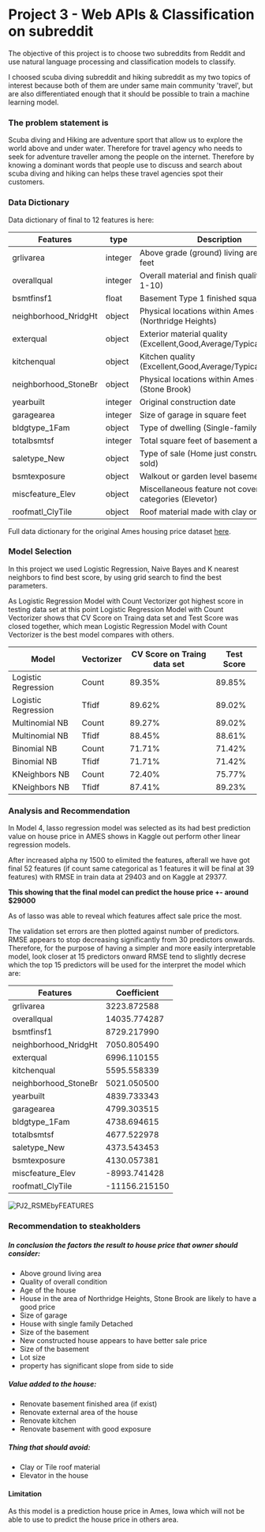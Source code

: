 # Project 3 - Web APIs & Classification on subreddit

The objective of this project is to choose two subreddits from Reddit and use natural language processing and classification models to classify.

I choosed scuba diving subreddit and hiking subreddit as my two topics of interest because both of them are under same main community 'travel', but are also differentiated enough that it should be possible to train a machine learning model.

### The problem statement is
Scuba diving and Hiking are adventure sport that allow us to explore the world above and under water. Therefore for travel agency who needs to seek for adventure traveller among the people on the internet. Therefore by knowing a dominant words that people use to discuss and search about scuba diving and hiking can helps these travel agencies spot their customers.

### Data Dictionary
Data dictionary of final to 12 features is here:

| Features              |type         |Description                                                          |
| ---                   |---          |---                                                                  |
| grlivarea             |integer      |Above grade (ground) living area square feet                         |
| overallqual           |integer      |Overall material and finish quality (Scale 1-10)                     |
| bsmtfinsf1            |float        |Basement Type 1 finished square feet                                 |
| neighborhood_NridgHt  |object       |Physical locations within Ames city limits (Northridge Heights)      |
| exterqual             |object       |Exterior material quality (Excellent,Good,Average/Typical,Fair,Poor) |
| kitchenqual           |object       |Kitchen quality (Excellent,Good,Average/Typical,Fair,Poor)           |
| neighborhood_StoneBr  |object       |Physical locations within Ames city limits (Stone Brook)             |
| yearbuilt             |integer      |Original construction date                                           |
| garagearea            |integer      |Size of garage in square feet                                        |
| bldgtype_1Fam         |object       |Type of dwelling (Single-family Detached)                            |
| totalbsmtsf           |integer      |Total square feet of basement area                                   |
| saletype_New          |object       |Type of sale (Home just constructed and sold)                        |
| bsmtexposure          |object       |Walkout or garden level basement walls                               |
| miscfeature_Elev	    |object       |Miscellaneous feature not covered in other categories (Elevetor)     |
|roofmatl_ClyTile	    |object       |Roof material made with clay or tile                                 |
    
Full data dictionary for the original Ames housing price dataset [here](https://www.kaggle.com/c/dsi-us-6-project-2-regression-challenge/data).


### Model Selection
In this project we used Logistic Regression, Naive Bayes and K nearest neighbors to find best score, by using grid search to find the best parameters.

As Logistic Regression Model with Count Vectorizer got highest score in testing data set at this point Logistic Regression Model with Count Vectorizer shows that CV Score on Traing data set and Test Score was closed together, which mean Logistic Regression Model with Count Vectorizer is the best model compares with others.

| Model | Vectorizer | CV Score on Traing data set | Test Score |
| --- | --- | --- | --- |
|Logistic Regression|Count| 89.35% | 89.85% |
|Logistic Regression|Tfidf| 89.62% | 89.02% |
|Multinomial NB|Count| 89.27% | 89.02% |
|Multinomial NB|Tfidf| 88.45% | 88.61% |
|Binomial NB|Count| 71.71% | 71.42% |
|Binomial NB|Tfidf| 71.71% | 71.42% |
|KNeighbors NB|Count| 72.40% | 75.77% |
|KNeighbors NB|Tfidf| 87.41% | 89.23% |

### Analysis and Recommendation

In Model 4, lasso regression model was selected as its had best prediction value on house price in AMES shows in Kaggle out perform other linear regression models.  

After increased alpha ny 1500 to elimited the features, afterall we have got final 52 features (if count  same categorical as 1 features it will be final at 39 features) with RMSE in train data at 29403 and on Kaggle at 29377.

**This showing that the final model can predict the house price +- around $29000**

As of lasso was able to reveal which features affect sale price the most.

The validation set errors are then plotted against number of predictors. RMSE appears to stop decreasing significantly from 30 predictors onwards.  
Therefore, for the purpose of having a simpler and more easily interpretable model, look closer at 15 predictors onward RMSE tend to slightly decrese which the top 15 predictors will be used for the interpret the model which are:


|Features|Coefficient|
|---|---|
|grlivarea|3223.872588|
|overallqual|14035.774287|
|bsmtfinsf1|8729.217990|
|neighborhood_NridgHt	|7050.805490|
|exterqual	|6996.110155|
|kitchenqual	|5595.558339|
|neighborhood_StoneBr	|5021.050500|
|yearbuilt	|4839.733343|
|garagearea	|4799.303515|
|bldgtype_1Fam	|4738.694615|
|totalbsmtsf	|4677.522978|
|saletype_New	|4373.543453|
|bsmtexposure	|4130.057381|
|miscfeature_Elev	|-8993.741428|
|roofmatl_ClyTile	|-11156.215150|

![PJ2_RSMEbyFEATURES](https://user-images.githubusercontent.com/76549565/110248082-ebf38780-7fa1-11eb-9065-810ab4434ef4.png)

### Recommendation to steakholders

##### In conclusion the factors the result to house price that owner should consider: 
<ul>
    <li>Above ground living area</li>
    <li>Quality of overall condition </li>
    <li>Age of the house</li>
    <li>House in the area of Northridge Heights, Stone Brook are likely to have a good price</li>
    <li>Size of garage</li>
    <li>House with single family Detached</li>
    <li>Size of the basement</li>
    <li>New constructed house appears to have better sale price</li>
    <li>Size of the basement</li>
    <li>Lot size </li>
    <li>property has significant slope from side to side </li>
</ul> 

##### Value added to the house:  
<ul>
    <li>Renovate basement finished area (if exist)</li>
    <li>Renovate external area of the house</li>
    <li>Renovate kitchen </li>
    <li>Renovate basement with good exposure </li>
</ul> 
    
##### Thing that should avoid:  
<ul>
    <li>Clay or Tile roof material </li>
    <li>Elevator in the house</li>
</ul> 

#### Limitation

As this model is a prediction house price in Ames, Iowa which will not be able to use to predict the house price in others area.
